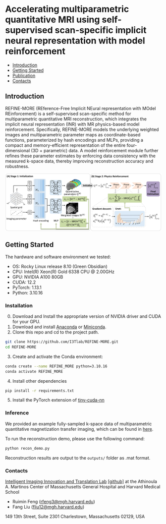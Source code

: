 # Accelerating multiparametric quantitative MRI using self-supervised scan-specific implicit neural representation with model reinforcement

- [Introduction](#introduction)
- [Getting Started](#getting-started)
- [Publication](#publication)
- [Contacts](#contacts)

## Introduction
REFINE-MORE (REference-Free Implicit NEural representation with MOdel REinforcement) is a self-supervised scan-specific method for multiparametric quantitative MRI reconstruction, which integrates the implicit neural representation (INR) with MR physics-based model reinforcement. Specifically, REFINE-MORE models the underlying weighted images and multiparametric parameter maps as coordinate-based functions, parameterized by hash encodings and MLPs, providing a compact and memory-efficient representation of the entire four-dimensional (3D + parametric) data. A model reinforcement module further refines these parameter estimates by enforcing data consistency with the measured k-space data, thereby improving reconstruction accuracy and robustness. 

![Figure1.jpg](Figure1.jpg)

## Getting Started
The hardware and software environment we tested:
- OS: Rocky Linux release 8.10 (Green Obsidian)
- CPU: Intel(R) Xeon(R) Gold 6338 CPU @ 2.00GHz
- GPU: NVIDIA A100 80GB
- CUDA: 12.2
- PyTorch: 1.13.1
- Python: 3.10.16


### Installation
0. Download and Install the appropriate version of NVIDIA driver and CUDA for your GPU.
1. Download and install [Anaconda](https://www.anaconda.com/download) or [Miniconda](https://docs.anaconda.com/miniconda/).
2. Clone this repo and cd to the project path.
```bash
git clone https://github.com/I3Tlab/REFINE-MORE.git
cd REFINE-MORE
```
3. Create and activate the Conda environment:
```bash
conda create --name REFINE_MORE python=3.10.16
conda activate REFINE_MORE
```
4. Install other dependencies
```bash
pip install -r requirements.txt
```
5. Install the PyTorch extension of [tiny-cuda-nn](https://github.com/NVlabs/tiny-cuda-nn)


### Inference
We provided an example fully-sampled k-space data of multiparametric quantitative magnetization transfer imaging, which can be found in [here](https://www.dropbox.com/scl/fo/ejumetyiqh5uzmbvstb3l/AKXk0GVQXMCn4rr37bQF93Y?rlkey=0732mgwqvk2qs72fk3verhze0&st=ashg1w13&dl=0). 

To run the reconstruction demo, please use the following command:

```bash
python recon_demo.py
```
Reconstruction results are output to the `outputs/` folder as .mat format.


<!--### TODO
[ ] GUI video demo refinement
    [ ] normal speed
    [ ] intermediate result showing
    [ ] optimize layout and button
    [ ] consistency check
[ ] Support generation video demo
[ ] Output options of GUI-->


### Contacts
[Intelligent Imaging Innovation and Translation Lab](https://liulab.mgh.harvard.edu/) [[github]](https://github.com/I3Tlab) at the Athinoula A. Martinos Center of Massachusetts General Hospital and Harvard Medical School
* Ruimin Feng (rfeng3@mgh.harvard.edu)
* Fang Liu (fliu12@mgh.harvard.edu)

149 13th Street, Suite 2301
Charlestown, Massachusetts 02129, USA